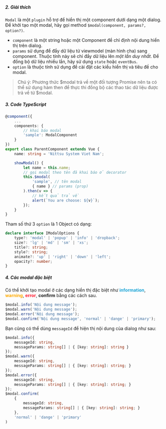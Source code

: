##### 2. Giải thích

`Modal` là một `plugin` hỗ trợ để hiển thị một component dưới dạng một dialog.  
Để khởi tạo một modal, hãy gọi method `$modal(component, params?, option?)`.
- `component` là một string hoặc một Component để chỉ định nội dung hiển thị trên dialog.
- `params` sử dụng để đẩy dữ liệu từ viewmodel (màn hình cha) sang component. Thuộc tính này sẽ chỉ đẩy dữ liệu lên *một lần duy nhất*. Để đồng bộ dữ liệu nhiều lần, hãy sử dụng `state` hoặc `eventBus`.
- `option` là thuộc tính sử dụng để cài đặt các kiểu hiển thị và tiêu đề cho modal.  

> Chú ý: Phương thức $modal trả về một đối tượng Promise nên ta có thể sử dụng hàm then để thực thi đồng bộ các thao tác dữ liệu được trả về từ $modal.

#####   3. Code TypeScript
```typescript
@component({
    ...
    components: {
        // khai báo modal
        'sample': ModalComponent
    }
})
export class ParentComponent extends Vue {
    name: string = 'Nittsu System Viet Nam';

    showModal() {
        let name = this.name;
        // gọi modal theo tên đã khai báo ở decorator
        this.$modal(
            'sample', // tên modal
            { name } // params (prop)
        ).then(v => {
            // kết quả trả về
            alert(`You are choose: ${v}`);
        });
    }
}
```

Tham số thứ 3 `option` là 1 Object có dạng:
```typescript 
declare interface IModalOptions {
    type?: 'modal' | 'popup' | 'info' | 'dropback';
    size?: 'lg' | 'md' | 'sm' | 'xs';
    title?: string;
    style?: string;
    animate?: 'up' | 'right' | 'down' | 'left';
    opacity?: number;
}
```
##### 4. Các modal đặc biệt

Có thể khởi tạo modal ở các dạng hiển thị đặc biệt như 
<span style="color: #1ba4d6">**information**</span>, 
<span style="color: #ffaa00">**warning**</span>, 
<span style="color: #ff1c30">**error**</span>, 
**confirm** bằng các cách sau.
``` typescript
$modal.info('Nội dung message');
$modal.warn('Nội dung message');
$modal.error('Nội dung message');
$modal.confirm('Nội dung message', 'normal' | 'dange' | 'primary');
```

Bạn cũng có thể dùng `messageId` để hiện thị nội dung của dialog như sau:

``` typescript
$modal.info({
    messageId: string,
    messageParams: string[] | { [key: string]: string } 
});
$modal.warn({
    messageId: string, 
    messageParams: string[] | { [key: string]: string; } 
});
$modal.error({
    messageId: string,
    messageParams: string[] | { [key: string]: string; } 
});
$modal.confirm(
    {
        messageId: string, 
        messageParams: string[] | { [key: string]: string; } 
    }, 
    'normal' | 'dange' | 'primary'
)
```